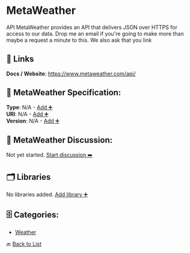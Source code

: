 # MetaWeather

API MetaWeather provides an API that delivers JSON over HTTPS for access to our data.  Drop me an email if you're going to make more than maybe a request a minute to this. We also ask that you link

##  🔗 Links
**Docs / Website**: https://www.metaweather.com/api/

## 🧬 MetaWeather Specification:
**Type**: N/A - [Add ➕](https://github.com/apis-list/apis-list/edit/main/apis.yaml#12387)  
**URI**: N/A - [Add ➕](https://github.com/apis-list/apis-list/edit/main/apis.yaml#12387)  
**Version**: N/A - [Add ➕](https://github.com/apis-list/apis-list/edit/main/apis.yaml#12387)

## 💬 MetaWeather Discussion:
Not yet started. [Start discussion ➡️](https://github.com/apis-list/apis-list/discussions/new)

## 🗂️ Libraries

No libraries added. [Add library ➕](https://github.com/apis-list/apis-list/edit/main/apis.yaml#12387)    


## 🗄️ Categories:
- [Weather](https://github.com/apis-list/apis-list#weather-)

🔙  [Back to List](https://github.com/apis-list/apis-list)
